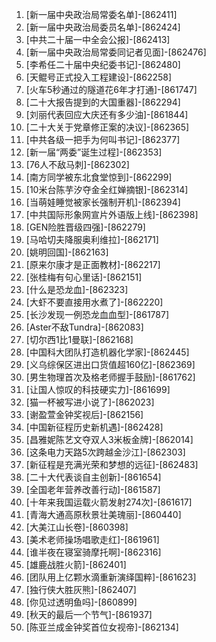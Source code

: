 
1. [新一届中央政治局常委名单]-[862411]
1. [新一届中央政治局委员名单]-[862424]
1. [中共二十届一中全会公报]-[862413]
1. [新一届中央政治局常委同记者见面]-[862476]
1. [李希任二十届中央纪委书记]-[862480]
1. [天鲲号正式投入工程建设]-[862258]
1. [火车5秒通过的隧道花6年才打通]-[861747]
1. [二十大报告提到的大国重器]-[862294]
1. [刘丽代表回应大庆还有多少油]-[861844]
1. [二十大关于党章修正案的决议]-[862365]
1. [中共各级一把手为何叫书记]-[862377]
1. [新一届“两委”诞生过程]-[862353]
1. [76人不敌马刺]-[862302]
1. [南方同学被东北食堂惊到]-[862299]
1. [10米台陈芋汐夺金全红婵摘银]-[862314]
1. [当萌娃睡觉被家长强制开机]-[862394]
1. [中共国际形象网宣片外语版上线]-[862398]
1. [GEN险胜晋级四强]-[862279]
1. [马哈切夫降服奥利维拉]-[862171]
1. [姚明回国]-[862163]
1. [原来尔康才是正面教材]-[862217]
1. [张桂梅有句心里话]-[862151]
1. [什么是恐龙血]-[862323]
1. [大虾不要直接用水煮了]-[862220]
1. [长沙发现一例恐龙血血型]-[861787]
1. [Aster不敌Tundra]-[862083]
1. [切尔西1比1曼联]-[862168]
1. [中国科大团队打造机器化学家]-[862445]
1. [义乌综保区进出口货值超160亿]-[862369]
1. [男生物理首次及格老师握手鼓励]-[861762]
1. [让国人惊叹的科技硬实力]-[861699]
1. [猫一杯被写进小说了]-[862023]
1. [谢盈萱金钟奖视后]-[862156]
1. [中国新征程历史新机遇]-[862428]
1. [昌雅妮陈艺文夺双人3米板金牌]-[862014]
1. [这条电力天路5次跨越金沙江]-[862303]
1. [新征程是充满光荣和梦想的远征]-[862483]
1. [二十大代表谈自主创新]-[861654]
1. [全国老年营养改善行动]-[861587]
1. [十年来我国运载火箭发射274次]-[861617]
1. [青海大通高原秋景壮美瑰丽]-[860440]
1. [大美江山长卷]-[860398]
1. [美术老师操场唱歌走红]-[861961]
1. [谁半夜在寝室骑摩托啊]-[862316]
1. [雄鹿战胜火箭]-[862401]
1. [团队用上亿颗水滴重新演绎国粹]-[861623]
1. [独行侠大胜灰熊]-[862407]
1. [你见过透明鱼吗]-[860899]
1. [秋天的最后一个节气]-[861937]
1. [陈亚兰成金钟奖首位女视帝]-[862134]
